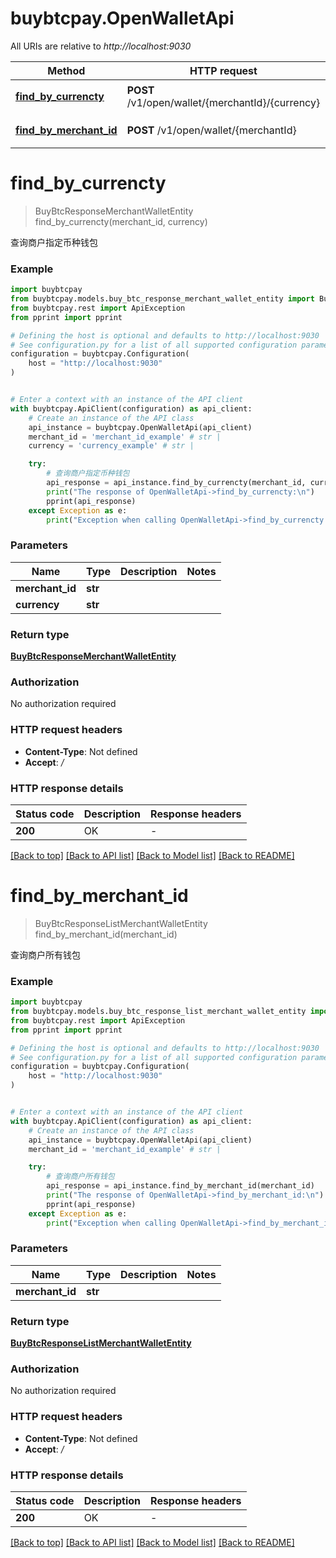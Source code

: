# buybtcpay.OpenWalletApi

All URIs are relative to *http://localhost:9030*

Method | HTTP request | Description
------------- | ------------- | -------------
[**find_by_currencty**](OpenWalletApi.md#find_by_currencty) | **POST** /v1/open/wallet/{merchantId}/{currency} | 查询商户指定币种钱包
[**find_by_merchant_id**](OpenWalletApi.md#find_by_merchant_id) | **POST** /v1/open/wallet/{merchantId} | 查询商户所有钱包


# **find_by_currencty**
> BuyBtcResponseMerchantWalletEntity find_by_currencty(merchant_id, currency)

查询商户指定币种钱包

### Example


```python
import buybtcpay
from buybtcpay.models.buy_btc_response_merchant_wallet_entity import BuyBtcResponseMerchantWalletEntity
from buybtcpay.rest import ApiException
from pprint import pprint

# Defining the host is optional and defaults to http://localhost:9030
# See configuration.py for a list of all supported configuration parameters.
configuration = buybtcpay.Configuration(
    host = "http://localhost:9030"
)


# Enter a context with an instance of the API client
with buybtcpay.ApiClient(configuration) as api_client:
    # Create an instance of the API class
    api_instance = buybtcpay.OpenWalletApi(api_client)
    merchant_id = 'merchant_id_example' # str | 
    currency = 'currency_example' # str | 

    try:
        # 查询商户指定币种钱包
        api_response = api_instance.find_by_currencty(merchant_id, currency)
        print("The response of OpenWalletApi->find_by_currencty:\n")
        pprint(api_response)
    except Exception as e:
        print("Exception when calling OpenWalletApi->find_by_currencty: %s\n" % e)
```



### Parameters


Name | Type | Description  | Notes
------------- | ------------- | ------------- | -------------
 **merchant_id** | **str**|  | 
 **currency** | **str**|  | 

### Return type

[**BuyBtcResponseMerchantWalletEntity**](BuyBtcResponseMerchantWalletEntity.md)

### Authorization

No authorization required

### HTTP request headers

 - **Content-Type**: Not defined
 - **Accept**: */*

### HTTP response details

| Status code | Description | Response headers |
|-------------|-------------|------------------|
**200** | OK |  -  |

[[Back to top]](#) [[Back to API list]](../README.md#documentation-for-api-endpoints) [[Back to Model list]](../README.md#documentation-for-models) [[Back to README]](../README.md)

# **find_by_merchant_id**
> BuyBtcResponseListMerchantWalletEntity find_by_merchant_id(merchant_id)

查询商户所有钱包

### Example


```python
import buybtcpay
from buybtcpay.models.buy_btc_response_list_merchant_wallet_entity import BuyBtcResponseListMerchantWalletEntity
from buybtcpay.rest import ApiException
from pprint import pprint

# Defining the host is optional and defaults to http://localhost:9030
# See configuration.py for a list of all supported configuration parameters.
configuration = buybtcpay.Configuration(
    host = "http://localhost:9030"
)


# Enter a context with an instance of the API client
with buybtcpay.ApiClient(configuration) as api_client:
    # Create an instance of the API class
    api_instance = buybtcpay.OpenWalletApi(api_client)
    merchant_id = 'merchant_id_example' # str | 

    try:
        # 查询商户所有钱包
        api_response = api_instance.find_by_merchant_id(merchant_id)
        print("The response of OpenWalletApi->find_by_merchant_id:\n")
        pprint(api_response)
    except Exception as e:
        print("Exception when calling OpenWalletApi->find_by_merchant_id: %s\n" % e)
```



### Parameters


Name | Type | Description  | Notes
------------- | ------------- | ------------- | -------------
 **merchant_id** | **str**|  | 

### Return type

[**BuyBtcResponseListMerchantWalletEntity**](BuyBtcResponseListMerchantWalletEntity.md)

### Authorization

No authorization required

### HTTP request headers

 - **Content-Type**: Not defined
 - **Accept**: */*

### HTTP response details

| Status code | Description | Response headers |
|-------------|-------------|------------------|
**200** | OK |  -  |

[[Back to top]](#) [[Back to API list]](../README.md#documentation-for-api-endpoints) [[Back to Model list]](../README.md#documentation-for-models) [[Back to README]](../README.md)

